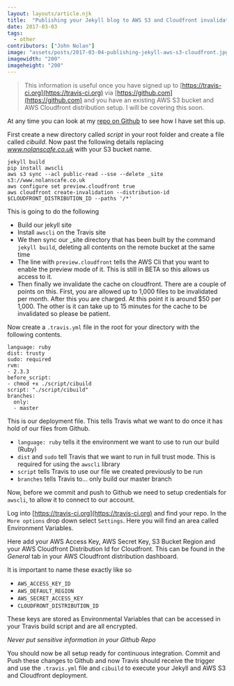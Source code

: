 ```yaml
---
layout: layouts/article.njk
title:  "Publishing your Jekyll blog to AWS S3 and Cloudfront invalidation using Travis CI"
date: 2017-03-03
tags: 
  - other
contributors: ["John Nolan"]
image: "assets/posts/2017-03-04-publishing-jekyll-aws-s3-cloudfront.jpg"
imagewidth: "200"
imageheight: "200"
---
```


> This information is useful once you have signed up to
> [https://travis-ci.org](https://travis-ci.org) via
> [https://github.com](https://github.com) and you have an existing
> AWS S3 bucket and AWS Cloudfront distribution setup. I will be covering
> this soon.

At any time you can look at my [repo on Github](https://github.com/johnnolan/blog) to see how I have set this
up.

First create a new directory called _script_ in your root folder and
create a file called _cibuild_. Now past the following details
replacing *www.nolanscafe.co.uk* with your S3 bucket name.

```
jekyll build
pip install awscli
aws s3 sync --acl public-read --sse --delete _site s3://www.nolanscafe.co.uk
aws configure set preview.cloudfront true
aws cloudfront create-invalidation --distribution-id $CLOUDFRONT_DISTRIBUTION_ID --paths '/*'
```

This is going to do the following

- Build our jekyll site
- Install `awscli` on the Travis site
- We then sync our \_site directory that has been built by the command
  `jekyll build`, deleting all contents on the remote
  bucket at the same time
- The line with `preview.cloudfront` tells the AWS Cli that you want
  to enable the preview mode of it. This is still in BETA so this allows
  us access to it.
- Then finally we invalidate the cache on cloudfront. There are a couple
  of points on this. First, you are allowed up to 1,000 files to be
  invalidated per month. After this you are charged. At this point it is
  around $50 per 1,000. The other is it can take up to 15 minutes for the
  cache to be invalidated so please be patient.

Now create a `.travis.yml` file in the root for your directory with the
following contents.

```
language: ruby
dist: trusty
sudo: required
rvm:
- 2.3.3
before_script:
- chmod +x ./script/cibuild
script: "./script/cibuild"
branches:
  only:
  - master
```

This is our deployment file. This tells Travis what we want to do once
it has hold of our files from Github.

- `language: ruby` tells it the environment we want to use to run our
  build (Ruby)
- `dist` and `sudo` tell Travis that we want to run in full
  trust mode. This is required for using the `awscli` library
- `script` tells Travis to use our file we created previously to be
  run
- `branches` tells Travis to... only build our master
  branch

Now, before we commit and push to Github we need to setup credentials for
`awscli`, to allow it to connect to our account.

Log into [https://travis-ci.org](https://travis-ci.org) and find your
repo. In the `More options` drop down select
`Settings`. Here you will find an area called Environment Variables.

Here add your AWS Access Key, AWS Secret Key, S3 Bucket Region
and your AWS Cloudfront Distribution Id for Cloudfront. This can be
found in the _General_ tab in your AWS Cloudfront distribution
dashboard.

It is important to name these exactly like so

- `AWS_ACCESS_KEY_ID`
- `AWS_DEFAULT_REGION`
- `AWS_SECRET_ACCESS_KEY`
- `CLOUDFRONT_DISTRIBUTION_ID`

These keys are stored as Environmental Variables that can be accessed in
your Travis build script and are all encrypted.

_Never put sensitive information in your Github Repo_

You should now be all setup ready for continuous integration. Commit and
Push these changes to Github and now Travis should receive the trigger
and use the `.travis.yml` file and `cibuild` to execute your
Jekyll and AWS S3 and Cloudfront deployment.
